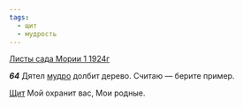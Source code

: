 ```yaml
---
tags:
  - щит
  - мудрость
---
```


[Листы сада Мории 1 1924г](https://127.0.0.1:4002/agni/1924)

___64___
Дятел [мудро](../../../tags/#мудрость) долбит дерево. Считаю — берите пример.   

[Щит](../../../tags/#щит) Мой охранит вас, Мои родные.   

